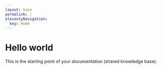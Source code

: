 ```yaml
---
layout: base
permalink: /
eleventyNavigation:
  key: Home
---
```


# Hello world
This is the starting point of your documentation (shared knowledge base).